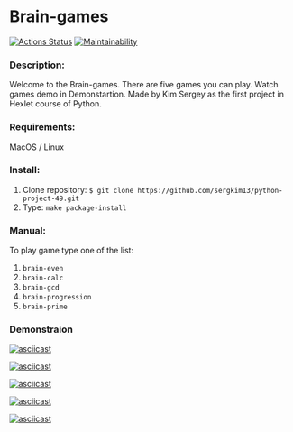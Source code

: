 # Brain-games

[![Actions Status](https://github.com/sergkim13/python-project-49/workflows/hexlet-check/badge.svg)](https://github.com/sergkim13/python-project-49/actions)
[![Maintainability](https://api.codeclimate.com/v1/badges/b70296ec8ba01ee0e1ea/maintainability)](https://codeclimate.com/github/sergkim13/python-project-49/maintainability)

### Description:
Welcome to the Brain-games. There are five games you can play. Watch games demo in Demonstartion.
Made by Kim Sergey as the first project in Hexlet course of Python.

### Requirements:
MacOS / Linux

### Install: 
1. Clone repository:
`$ git clone https://github.com/sergkim13/python-project-49.git`
2. Type:
 `make package-install`

### Manual:
To play game type one of the list: 
1. `brain-even`
2. `brain-calc`
3. `brain-gcd`
4. `brain-progression`
5. `brain-prime`

### Demonstraion

[![asciicast](https://asciinema.org/a/UCoTZTHEWOlqcy0zrZVi9y4nr.svg)](https://asciinema.org/a/UCoTZTHEWOlqcy0zrZVi9y4nr)

[![asciicast](https://asciinema.org/a/SP4FP9SSlvMbST9Fx8Wu4shcF.svg)](https://asciinema.org/a/SP4FP9SSlvMbST9Fx8Wu4shcF)

[![asciicast](https://asciinema.org/a/VMczQUD95AVdqQwtO0kyUXBXu.svg)](https://asciinema.org/a/VMczQUD95AVdqQwtO0kyUXBXu)

[![asciicast](https://asciinema.org/a/F70V3Xx11Nrw8ysUaxEnTBWiQ.svg)](https://asciinema.org/a/F70V3Xx11Nrw8ysUaxEnTBWiQ)

[![asciicast](https://asciinema.org/a/8TyRlVTbZF1E8m0Z28lZXa4h2.svg)](https://asciinema.org/a/8TyRlVTbZF1E8m0Z28lZXa4h2)